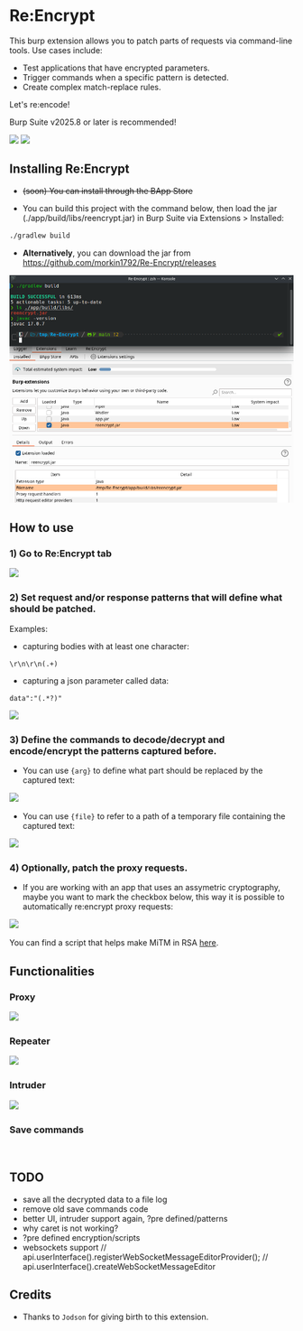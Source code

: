 # Re:Encrypt

This burp extension allows you to patch parts of requests via command-line tools. Use cases include:

* Test applications that have encrypted parameters.
* Trigger commands when a specific pattern is detected.
* Create complex match-replace rules.

Let's re:encode!

Burp Suite v2025.8 or later is recommended!

![](decrypting)
![](config)

## Installing Re:Encrypt

- <strike>(soon) You can install through the BApp Store</strike>

- You can build this project with the command below, then load the jar (./app/build/libs/reencrypt.jar) in Burp Suite via Extensions > Installed:

```bash
./gradlew build
```

- **Alternatively**, you can download the jar from https://github.com/morkin1792/Re-Encrypt/releases

![](images/building.png)

## How to use

### 1) Go to Re:Encrypt tab

![](installedExtensions.png)

### 2) Set request and/or response patterns that will define what should be patched.
Examples:
- capturing bodies with at least one character:
```re
\r\n\r\n(.+)
```

- capturing a json parameter called data:
```re
data":"(.*?)"
```

![](extensionTab00.png)

### 3) Define the commands to decode/decrypt and encode/encrypt the patterns captured before. 

- You can use `{arg}` to define what part should be replaced by the captured text: 

![](usingArg.png)

- You can use `{file}` to refer to a path of a temporary file containing the captured text:

![](usingFile.png)

### 4) Optionally, patch the proxy requests.
- If you are working with an app that uses an assymetric cryptography, maybe you want to mark the checkbox below, this way it is possible to automatically re:encrypt proxy requests:

![](proxyCheckbox.png)

You can find a script that helps make MiTM in RSA [here](TODO).

## Functionalities

### Proxy

![](proxy.gif)

### Repeater

![](repeater.gif)

### Intruder

![](intruder.gif)

### Save commands

![]()

## TODO
- save all the decrypted data to a file log
- remove old save commands code
- better UI, intruder support again, ?pre defined/patterns
- why caret is not working?
- ?pre defined encryption/scripts
- websockets support
    // api.userInterface().registerWebSocketMessageEditorProvider();
    // api.userInterface().createWebSocketMessageEditor

## Credits

- Thanks to `Jodson` for giving birth to this extension.